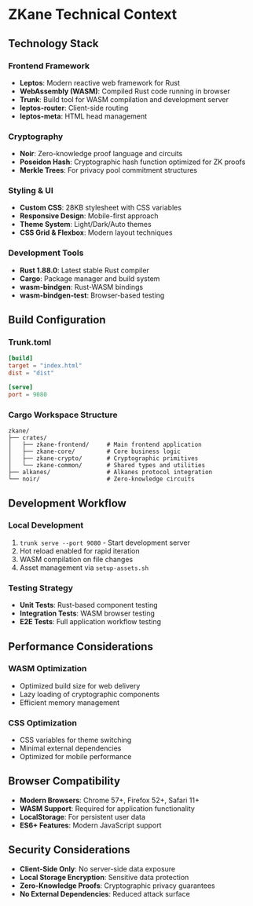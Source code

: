 # ZKane Technical Context

## Technology Stack

### Frontend Framework
- **Leptos**: Modern reactive web framework for Rust
- **WebAssembly (WASM)**: Compiled Rust code running in browser
- **Trunk**: Build tool for WASM compilation and development server
- **leptos-router**: Client-side routing
- **leptos-meta**: HTML head management

### Cryptography
- **Noir**: Zero-knowledge proof language and circuits
- **Poseidon Hash**: Cryptographic hash function optimized for ZK proofs
- **Merkle Trees**: For privacy pool commitment structures

### Styling & UI
- **Custom CSS**: 28KB stylesheet with CSS variables
- **Responsive Design**: Mobile-first approach
- **Theme System**: Light/Dark/Auto themes
- **CSS Grid & Flexbox**: Modern layout techniques

### Development Tools
- **Rust 1.88.0**: Latest stable Rust compiler
- **Cargo**: Package manager and build system
- **wasm-bindgen**: Rust-WASM bindings
- **wasm-bindgen-test**: Browser-based testing

## Build Configuration

### Trunk.toml
```toml
[build]
target = "index.html"
dist = "dist"

[serve]
port = 9080
```

### Cargo Workspace Structure
```
zkane/
├── crates/
│   ├── zkane-frontend/     # Main frontend application
│   ├── zkane-core/         # Core business logic
│   ├── zkane-crypto/       # Cryptographic primitives
│   └── zkane-common/       # Shared types and utilities
├── alkanes/                # Alkanes protocol integration
└── noir/                   # Zero-knowledge circuits
```

## Development Workflow

### Local Development
1. `trunk serve --port 9080` - Start development server
2. Hot reload enabled for rapid iteration
3. WASM compilation on file changes
4. Asset management via `setup-assets.sh`

### Testing Strategy
- **Unit Tests**: Rust-based component testing
- **Integration Tests**: WASM browser testing
- **E2E Tests**: Full application workflow testing

## Performance Considerations

### WASM Optimization
- Optimized build size for web delivery
- Lazy loading of cryptographic components
- Efficient memory management

### CSS Optimization
- CSS variables for theme switching
- Minimal external dependencies
- Optimized for mobile performance

## Browser Compatibility
- **Modern Browsers**: Chrome 57+, Firefox 52+, Safari 11+
- **WASM Support**: Required for application functionality
- **LocalStorage**: For persistent user data
- **ES6+ Features**: Modern JavaScript support

## Security Considerations
- **Client-Side Only**: No server-side data exposure
- **Local Storage Encryption**: Sensitive data protection
- **Zero-Knowledge Proofs**: Cryptographic privacy guarantees
- **No External Dependencies**: Reduced attack surface